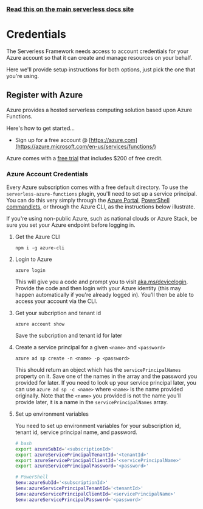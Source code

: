 <!--
title: Serverless Framework - Azure Functions Guide - Credentials
menuText: Credentials
menuOrder: 3
description: How to set up the Serverless Framework with your Azure Functions credentials
layout: Doc
-->

<!-- DOCS-SITE-LINK:START automatically generated  -->
### [Read this on the main serverless docs site](https://www.serverless.com/framework/docs/providers/azure/guide/credentials)
<!-- DOCS-SITE-LINK:END -->

# Credentials

The Serverless Framework needs access to account credentials for your Azure account so that it can create and manage resources on your behalf. 

Here we'll provide setup instructions for both options, just pick the one that you're using. 

## Register with Azure

Azure provides a hosted serverless computing solution based upon Azure Functions.

Here's how to get started… 

- Sign up for a free account @ [https://azure.com](https://azure.microsoft.com/en-us/services/functions/)

Azure comes with a [free trial](https://azure.microsoft.com/en-us/free/) that includes $200 of free credit. 

### Azure Account Credentials

Every Azure subscription comes with a free default directory. To use the `serverless-azure-functions` plugin, you'll need to set up a service principal. You can do this very simply through the [Azure Portal](https://docs.microsoft.com/en-us/azure/azure-resource-manager/resource-group-create-service-principal-portal), [PowerShell commandlets](https://docs.microsoft.com/en-us/azure/azure-resource-manager/resource-group-authenticate-service-principal), or through the Azure CLI, as the instructions below illustrate.

If you're using non-public Azure, such as national clouds or Azure Stack, be sure you set your Azure endpoint before logging in.

1. Get the Azure CLI

    ```
    npm i -g azure-cli
    ```

2. Login to Azure

    ```
    azure login
    ```

    This will give you a code and prompt you to visit [aka.ms/devicelogin](https://aka.ms/devicelogin). Provide the code and then login with your Azure identity (this may happen automatically if you're already logged in). You'll then be able to access your account via the CLI.

3. Get your subcription and tenant id

    ```
    azure account show
    ```

    Save the subcription and tenant id for later

4. Create a service principal for a given `<name>` and `<password>`

    ```
    azure ad sp create -n <name> -p <password>
    ```

    This should return an object which has the `servicePrincipalNames` property on it. Save one of the names in the array and the password you provided for later. If you need to look up your service principal later, you can use `azure ad sp -c <name>` where `<name>` is the name provided originally. Note that the `<name>` you provided is not the name you'll provide later, it is a name in the `servicePrincipalNames` array.

5. Set up environment variables

    You need to set up environment variables for your subscription id, tenant id, service principal name, and password. 

    ```bash
    # bash
    export azureSubId='<subscriptionId>'
    export azureServicePrincipalTenantId='<tenantId>'
    export azureServicePrincipalClientId='<servicePrincipalName>'
    export azureServicePrincipalPassword='<password>'
    ```

    ```powershell
    # PowerShell
    $env:azureSubId='<subscriptionId>'
    $env:azureServicePrincipalTenantId='<tenantId>'
    $env:azureServicePrincipalClientId='<servicePrincipalName>'
    $env:azureServicePrincipalPassword='<password>'
    ```
